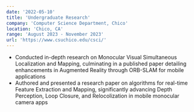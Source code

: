 ```yaml
---
date: '2022-05-10'
title: 'Undergraduate Research'
company: 'Computer Science Department, Chico'
location: 'Chico, CA'
range: 'August 2023 - November 2023'
url: 'https://www.csuchico.edu/csci/'
---
```


- Conducted in-depth research on Monocular Visual Simultaneous Localization and Mapping, culminating in a published paper detailing enhancements in Augmented Reality through ORB-SLAM for mobile applications
- Authored and presented a research paper on algorithms for real-time Feature Extraction and Mapping, significantly advancing Depth Perception, Loop Closure, and Relocolization in mobile monocular camera apps